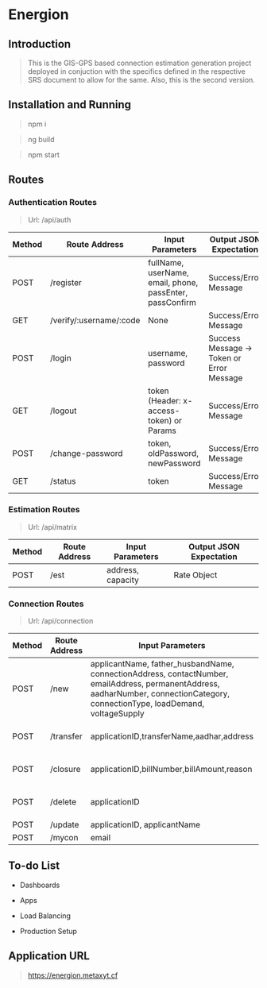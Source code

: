 # Energion

## Introduction

> This is the GIS-GPS based connection estimation generation project deployed in conjuction with the specifics defined in the respective SRS document to allow for the same. Also, this is the second version.

## Installation and Running

> npm i

> ng build

> npm start

## Routes

### Authentication Routes

> Url: /api/auth

Method | Route Address | Input Parameters | Output JSON Expectation
--- | --- | --- | ---
POST | /register | fullName, userName, email, phone, passEnter, passConfirm | Success/Error Message
GET | /verify/:username/:code | None | Success/Error Message
POST | /login | username, password | Success Message -> Token or Error Message
GET | /logout | token (Header: x-access-token) or Params | Success/Error Message
POST | /change-password | token, oldPassword, newPassword | Success/Error Message
GET | /status | token | Success/Error Message

### Estimation Routes

> Url: /api/matrix

Method | Route Address | Input Parameters | Output JSON Expectation
--- | --- | --- | ---
POST | /est | address, capacity | Rate Object

### Connection Routes

> Url: /api/connection

Method | Route Address | Input Parameters | Output JSON Expectation
--- | --- | --- | ---
POST | /new | applicantName, father_husbandName, connectionAddress, contactNumber, emailAddress, permanentAddress, aadharNumber, connectionCategory, connectionType, loadDemand, voltageSupply | Success/Error Message
POST | /transfer | applicationID,transferName,aadhar,address | updatedData Object / Error Message
POST | /closure | applicationID,billNumber,billAmount,reason | updatedData Object / Error Message
POST | /delete | applicationID | Success /Error Message
POST | /update | applicationID, applicantName | data/Error
POST | /mycon | email | data/Error


## To-do List

* Dashboards

* Apps

* Load Balancing

* Production Setup

## Application URL

> https://energion.metaxyt.cf
